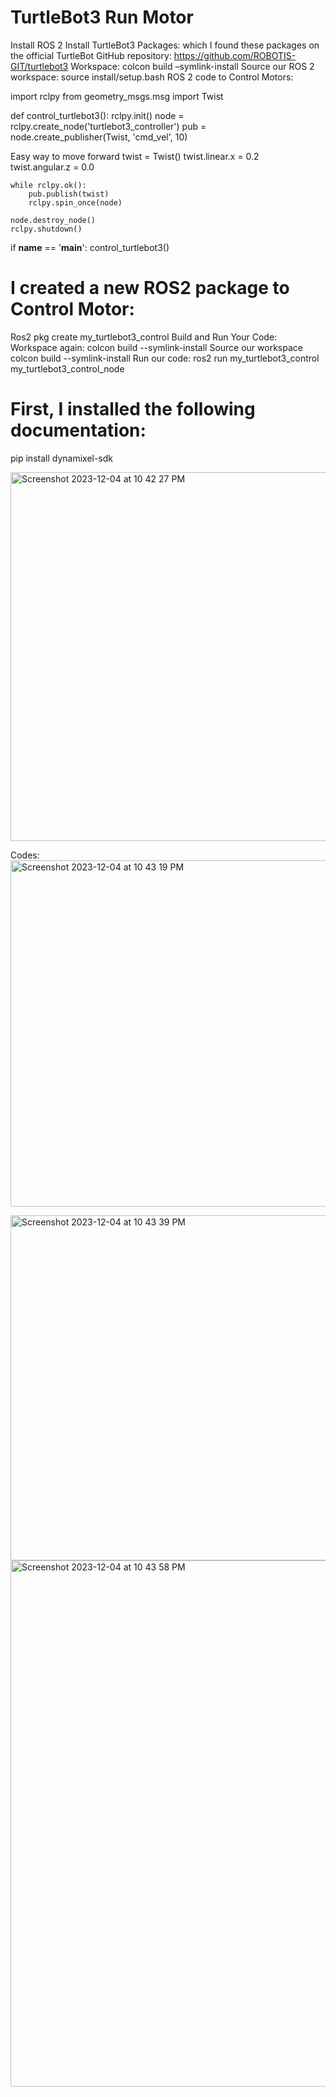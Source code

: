 # TurtleBot3 Run Motor

Install ROS 2
Install TurtleBot3 Packages: which I found these packages on the official TurtleBot GitHub repository: https://github.com/ROBOTIS-GIT/turtlebot3
Workspace: colcon build –symlink-install
Source our ROS 2 workspace: source install/setup.bash
ROS 2 code to Control Motors:

import rclpy
from geometry_msgs.msg import Twist

def control_turtlebot3():
    rclpy.init()
    node = rclpy.create_node('turtlebot3_controller')
    pub = node.create_publisher(Twist, 'cmd_vel', 10)

   Easy way to move forward
    twist = Twist()
    twist.linear.x = 0.2  
    twist.angular.z = 0.0  

    while rclpy.ok():
        pub.publish(twist)
        rclpy.spin_once(node)

    node.destroy_node()
    rclpy.shutdown()

if __name__ == '__main__':
    control_turtlebot3()


# I created a new ROS2 package to Control Motor:
Ros2 pkg create my_turtlebot3_control
Build and Run Your Code:
Workspace again: colcon build --symlink-install
Source our workspace colcon build --symlink-install
Run our code: ros2 run my_turtlebot3_control my_turtlebot3_control_node


# First, I installed the following documentation:
pip install dynamixel-sdk

<img width="590" alt="Screenshot 2023-12-04 at 10 42 27 PM" src="https://github.com/Azizbek-Akhmadov/MinerBot/assets/81019633/0cb897ff-7773-4285-a9b8-47862d03c658">

Codes: 
<img width="554" alt="Screenshot 2023-12-04 at 10 43 19 PM" src="https://github.com/Azizbek-Akhmadov/MinerBot/assets/81019633/edda6366-5f64-494a-a6bf-cb2a69e2eea5">


<img width="552" alt="Screenshot 2023-12-04 at 10 43 39 PM" src="https://github.com/Azizbek-Akhmadov/MinerBot/assets/81019633/6727331b-b9aa-49ba-965e-3c2eef41a93a">


<img width="842" alt="Screenshot 2023-12-04 at 10 43 58 PM" src="https://github.com/Azizbek-Akhmadov/MinerBot/assets/81019633/9ce34b8b-5a20-4a17-82b5-26b6e1b1451c">















